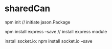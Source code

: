 # sharedCan
 
npm init           // initiate jason.Package 

npm install express –save         // install express module

install socket.io:   npm install socket.io –save 

<script src="/socket.io/socket.io.js"></script>

